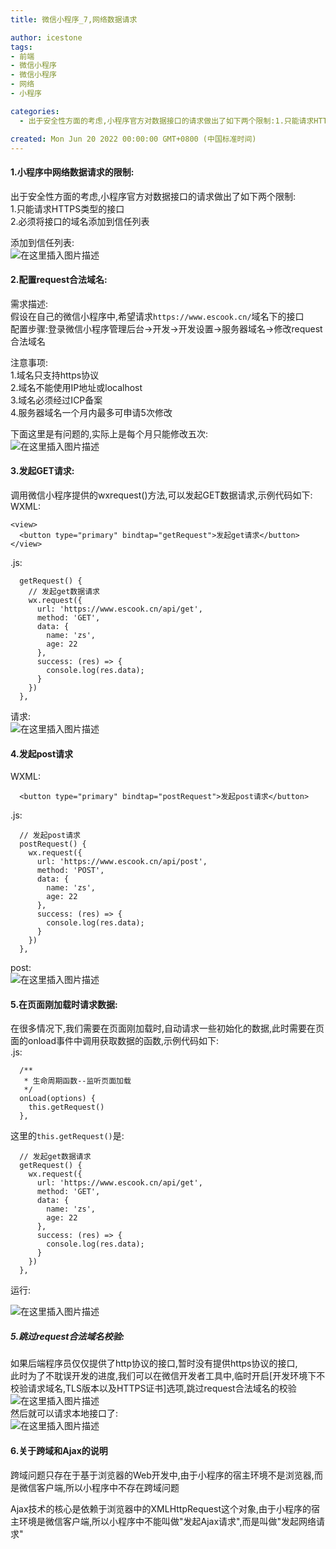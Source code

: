 ```yaml
---
title: 微信小程序_7,网络数据请求

author: icestone
tags:
- 前端
- 微信小程序
- 微信小程序
- 网络
- 小程序

categories:  
  - 出于安全性方面的考虑,小程序官方对数据接口的请求做出了如下两个限制:1.只能请求HTTPS类型的接口2.必须将接口的域名添加到信任列表添加到信任列表:需求描述:假设在自己的微信小程序中,希望请求域名下的接口配置步骤:登录微信小程序管理后台->开发->开发设置->服务器域名->修改request合法域名注意事项:1.域名只支持https协议2.域名不能使用IP地址或localhost3.域名必须经过ICP备案4.服务器域名一个月内最多可申请5次修改下面这里是有问题的,实际上是每个月只能修改五  

created: Mon Jun 20 2022 00:00:00 GMT+0800 (中国标准时间)
---
```

#### 1.小程序中网络数据请求的限制:

出于安全性方面的考虑,小程序官方对数据接口的请求做出了如下两个限制:  
1.只能请求HTTPS类型的接口  
2.必须将接口的域名添加到信任列表

添加到信任列表:  
![在这里插入图片描述](https://img-blog.csdnimg.cn/521b28b9654e4437b26a111e0298bf21.png)

#### 2.配置request合法域名:

需求描述:  
假设在自己的微信小程序中,希望请求`https://www.escook.cn/`域名下的接口  
配置步骤:登录微信小程序管理后台->开发->开发设置->服务器域名->修改request合法域名

注意事项:  
1.域名只支持https协议  
2.域名不能使用IP地址或localhost  
3.域名必须经过ICP备案  
4.服务器域名一个月内最多可申请5次修改

下面这里是有问题的,实际上是每个月只能修改五次:  
![在这里插入图片描述](https://img-blog.csdnimg.cn/db1abd9671914dcc96e3f89369029714.png)

#### 3.发起GET请求:

调用微信小程序提供的wxrequest()方法,可以发起GET数据请求,示例代码如下:  
WXML:

    <view>
      <button type="primary" bindtap="getRequest">发起get请求</button>
    </view>
    

.js:

      getRequest() {
        // 发起get数据请求
        wx.request({
          url: 'https://www.escook.cn/api/get',
          method: 'GET',
          data: {
            name: 'zs',
            age: 22
          },
          success: (res) => {
            console.log(res.data);
          }
        })
      },
    

请求:  
![在这里插入图片描述](https://img-blog.csdnimg.cn/2ef71164c7394d6fa2f572476f49124a.png)

#### 4.发起post请求

WXML:

      <button type="primary" bindtap="postRequest">发起post请求</button>
    

.js:

      // 发起post请求
      postRequest() {
        wx.request({
          url: 'https://www.escook.cn/api/post',
          method: 'POST',
          data: {
            name: 'zs',
            age: 22
          },
          success: (res) => {
            console.log(res.data);
          }
        })
      },
    

post:  
![在这里插入图片描述](https://img-blog.csdnimg.cn/81ff41a905754a8ea12bd29c697f7535.png)

#### 5.在页面刚加载时请求数据:

在很多情况下,我们需要在页面刚加载时,自动请求一些初始化的数据,此时需要在页面的onload事件中调用获取数据的函数,示例代码如下:  
.js:

      /**
       * 生命周期函数--监听页面加载
       */
      onLoad(options) {
        this.getRequest()
      },
    

这里的`this.getRequest()`是:

      // 发起get数据请求
      getRequest() {
        wx.request({
          url: 'https://www.escook.cn/api/get',
          method: 'GET',
          data: {
            name: 'zs',
            age: 22
          },
          success: (res) => {
            console.log(res.data);
          }
        })
      },
    

运行:

![在这里插入图片描述](https://img-blog.csdnimg.cn/7d2fb49264cf4300aca5534719be8235.png)

##### 5.跳过request合法域名校验:

如果后端程序员仅仅提供了http协议的接口,暂时没有提供https协议的接口,  
此时为了不耽误开发的进度,我们可以在微信开发者工具中,临时开启\[开发环境下不校验请求域名,TLS版本以及HTTPS证书\]选项,跳过request合法域名的校验  
![在这里插入图片描述](https://img-blog.csdnimg.cn/720e7186d66e42e68fbfa6d9f4a13ad5.png)  
然后就可以请求本地接口了:  
![在这里插入图片描述](https://img-blog.csdnimg.cn/c4c710f3023f4a509229fe7f2f57d99c.png)

#### 6.关于跨域和Ajax的说明

跨域问题只存在于基于浏览器的Web开发中,由于小程序的宿主环境不是浏览器,而是微信客户端,所以小程序中不存在跨域问题

Ajax技术的核心是依赖于浏览器中的XMLHttpRequest这个对象,由于小程序的宿主环境是微信客户端,所以小程序中不能叫做"发起Ajax请求",而是叫做"发起网络请求"